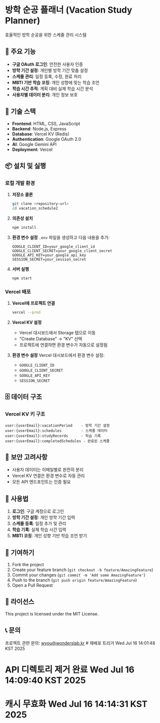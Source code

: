 # 방학 순공 플래너 (Vacation Study Planner)

효율적인 방학 순공을 위한 스케줄 관리 시스템

## 🌟 주요 기능

- **구글 OAuth 로그인**: 안전한 사용자 인증
- **방학 기간 설정**: 개인별 방학 기간 맞춤 설정
- **스케줄 관리**: 일정 등록, 수정, 완료 처리
- **MBTI 기반 학습 코칭**: 개인 성향에 맞는 학습 조언
- **학습 시간 추적**: 계획 대비 실제 학습 시간 분석
- **사용자별 데이터 분리**: 개인 정보 보호

## 🚀 기술 스택

- **Frontend**: HTML, CSS, JavaScript
- **Backend**: Node.js, Express
- **Database**: Vercel KV (Redis)
- **Authentication**: Google OAuth 2.0
- **AI**: Google Gemini API
- **Deployment**: Vercel

## 📦 설치 및 실행

### 로컬 개발 환경

1. **저장소 클론**
   ```bash
   git clone <repository-url>
   cd vacation_schedule2
   ```

2. **의존성 설치**
   ```bash
   npm install
   ```

3. **환경 변수 설정**
   `.env` 파일을 생성하고 다음 내용을 추가:
   ```
   GOOGLE_CLIENT_ID=your_google_client_id
   GOOGLE_CLIENT_SECRET=your_google_client_secret
   GOOGLE_API_KEY=your_google_api_key
   SESSION_SECRET=your_session_secret
   ```

4. **서버 실행**
   ```bash
   npm start
   ```

### Vercel 배포

1. **Vercel에 프로젝트 연결**
   ```bash
   vercel --prod
   ```

2. **Vercel KV 설정**
   - Vercel 대시보드에서 Storage 탭으로 이동
   - "Create Database" → "KV" 선택
   - 프로젝트에 연결하면 환경 변수가 자동으로 설정됨

3. **환경 변수 설정**
   Vercel 대시보드에서 환경 변수 설정:
   - `GOOGLE_CLIENT_ID`
   - `GOOGLE_CLIENT_SECRET` 
   - `GOOGLE_API_KEY`
   - `SESSION_SECRET`

## 🗄️ 데이터 구조

### Vercel KV 키 구조
```
user:{userEmail}:vacationPeriod    - 방학 기간 설정
user:{userEmail}:schedules         - 스케줄 데이터
user:{userEmail}:studyRecords      - 학습 기록
user:{userEmail}:completedSchedules - 완료된 스케줄
```

## 🔐 보안 고려사항

- 사용자 데이터는 이메일별로 완전히 분리
- Vercel KV 연결은 환경 변수로 자동 관리
- 모든 API 엔드포인트는 인증 필요

## 📱 사용법

1. **로그인**: 구글 계정으로 로그인
2. **방학 기간 설정**: 개인 방학 기간 입력
3. **스케줄 등록**: 일정 추가 및 관리
4. **학습 기록**: 실제 학습 시간 입력
5. **MBTI 코칭**: 개인 성향 기반 학습 조언 받기

## 🤝 기여하기

1. Fork the project
2. Create your feature branch (`git checkout -b feature/AmazingFeature`)
3. Commit your changes (`git commit -m 'Add some AmazingFeature'`)
4. Push to the branch (`git push origin feature/AmazingFeature`)
5. Open a Pull Request

## 📄 라이선스

This project is licensed under the MIT License.

## 📞 문의

프로젝트 관련 문의: wyou@wonderslab.kr # 재배포 트리거 Wed Jul 16 14:01:48 KST 2025
# API 디렉토리 제거 완료 Wed Jul 16 14:09:40 KST 2025
# 캐시 무효화 Wed Jul 16 14:14:31 KST 2025
